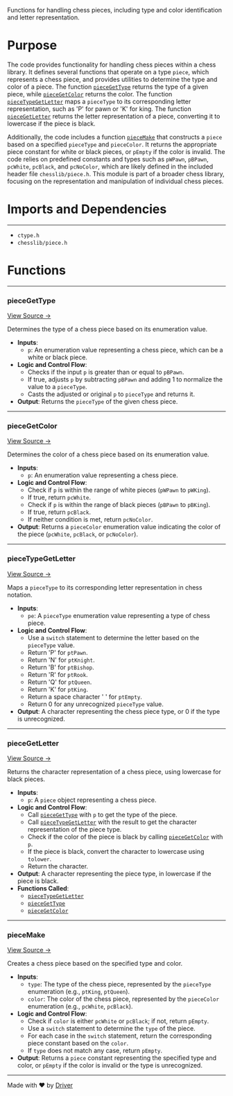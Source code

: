 <!--------------------------------------------------------------------------------->
<!-- IMPORTANT: This file is auto-generated by Driver (https://driver.ai). -------->
<!-- Manual edits may be overwritten on future commits. --------------------------->
<!--------------------------------------------------------------------------------->

Functions for handling chess pieces, including type and color identification and letter representation.

# Purpose
The code provides functionality for handling chess pieces within a chess library. It defines several functions that operate on a type `piece`, which represents a chess piece, and provides utilities to determine the type and color of a piece. The function [`pieceGetType`](<#piecegettype>) returns the type of a given piece, while [`pieceGetColor`](<#piecegetcolor>) returns the color. The function [`pieceTypeGetLetter`](<#piecetypegetletter>) maps a `pieceType` to its corresponding letter representation, such as 'P' for pawn or 'K' for king. The function [`pieceGetLetter`](<#piecegetletter>) returns the letter representation of a piece, converting it to lowercase if the piece is black.

Additionally, the code includes a function [`pieceMake`](<#piecemake>) that constructs a `piece` based on a specified `pieceType` and `pieceColor`. It returns the appropriate piece constant for white or black pieces, or `pEmpty` if the color is invalid. The code relies on predefined constants and types such as `pWPawn`, `pBPawn`, `pcWhite`, `pcBlack`, and `pcNoColor`, which are likely defined in the included header file `chesslib/piece.h`. This module is part of a broader chess library, focusing on the representation and manipulation of individual chess pieces.
# Imports and Dependencies

---
- `ctype.h`
- `chesslib/piece.h`


# Functions

---
### pieceGetType<!-- {{#callable:pieceGetType}} -->
[View Source →](<../../../../../chesslib/src/chesslib/piece.c#L10>)

Determines the type of a chess piece based on its enumeration value.
- **Inputs**:
    - `p`: An enumeration value representing a chess piece, which can be a white or black piece.
- **Logic and Control Flow**:
    - Checks if the input `p` is greater than or equal to `pBPawn`.
    - If true, adjusts `p` by subtracting `pBPawn` and adding 1 to normalize the value to a `pieceType`.
    - Casts the adjusted or original `p` to `pieceType` and returns it.
- **Output**: Returns the `pieceType` of the given chess piece.


---
### pieceGetColor<!-- {{#callable:pieceGetColor}} -->
[View Source →](<../../../../../chesslib/src/chesslib/piece.c#L18>)

Determines the color of a chess piece based on its enumeration value.
- **Inputs**:
    - `p`: An enumeration value representing a chess piece.
- **Logic and Control Flow**:
    - Check if `p` is within the range of white pieces (`pWPawn` to `pWKing`).
    - If true, return `pcWhite`.
    - Check if `p` is within the range of black pieces (`pBPawn` to `pBKing`).
    - If true, return `pcBlack`.
    - If neither condition is met, return `pcNoColor`.
- **Output**: Returns a `pieceColor` enumeration value indicating the color of the piece (`pcWhite`, `pcBlack`, or `pcNoColor`).


---
### pieceTypeGetLetter<!-- {{#callable:pieceTypeGetLetter}} -->
[View Source →](<../../../../../chesslib/src/chesslib/piece.c#L29>)

Maps a `pieceType` to its corresponding letter representation in chess notation.
- **Inputs**:
    - `pe`: A `pieceType` enumeration value representing a type of chess piece.
- **Logic and Control Flow**:
    - Use a `switch` statement to determine the letter based on the `pieceType` value.
    - Return 'P' for `ptPawn`.
    - Return 'N' for `ptKnight`.
    - Return 'B' for `ptBishop`.
    - Return 'R' for `ptRook`.
    - Return 'Q' for `ptQueen`.
    - Return 'K' for `ptKing`.
    - Return a space character ' ' for `ptEmpty`.
    - Return 0 for any unrecognized `pieceType` value.
- **Output**: A character representing the chess piece type, or 0 if the type is unrecognized.


---
### pieceGetLetter<!-- {{#callable:pieceGetLetter}} -->
[View Source →](<../../../../../chesslib/src/chesslib/piece.c#L60>)

Returns the character representation of a chess piece, using lowercase for black pieces.
- **Inputs**:
    - `p`: A `piece` object representing a chess piece.
- **Logic and Control Flow**:
    - Call [`pieceGetType`](<#piecegettype>) with `p` to get the type of the piece.
    - Call [`pieceTypeGetLetter`](<#piecetypegetletter>) with the result to get the character representation of the piece type.
    - Check if the color of the piece is black by calling [`pieceGetColor`](<#piecegetcolor>) with `p`.
    - If the piece is black, convert the character to lowercase using `tolower`.
    - Return the character.
- **Output**: A character representing the piece type, in lowercase if the piece is black.
- **Functions Called**:
    - [`pieceTypeGetLetter`](<#piecetypegetletter>)
    - [`pieceGetType`](<#piecegettype>)
    - [`pieceGetColor`](<#piecegetcolor>)


---
### pieceMake<!-- {{#callable:pieceMake}} -->
[View Source →](<../../../../../chesslib/src/chesslib/piece.c#L70>)

Creates a chess piece based on the specified type and color.
- **Inputs**:
    - `type`: The type of the chess piece, represented by the `pieceType` enumeration (e.g., `ptKing`, `ptQueen`).
    - `color`: The color of the chess piece, represented by the `pieceColor` enumeration (e.g., `pcWhite`, `pcBlack`).
- **Logic and Control Flow**:
    - Check if `color` is either `pcWhite` or `pcBlack`; if not, return `pEmpty`.
    - Use a `switch` statement to determine the `type` of the piece.
    - For each case in the `switch` statement, return the corresponding piece constant based on the `color`.
    - If `type` does not match any case, return `pEmpty`.
- **Output**: Returns a `piece` constant representing the specified type and color, or `pEmpty` if the color is invalid or the type is unrecognized.



---
Made with ❤️ by [Driver](https://www.driver.ai/)